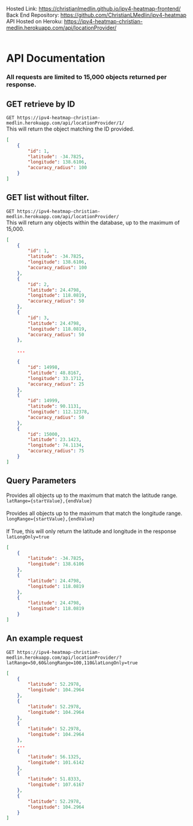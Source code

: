 Hosted Link: https://christianlmedlin.github.io/ipv4-heatmap-frontend/<br/>
Back End Repository: https://github.com/ChristianLMedlin/ipv4-heatmap<br/>
API Hosted on Heroku: https://ipv4-heatmap-christian-medlin.herokuapp.com/api/locationProvider/<br/>
<br/>
# API Documentation
### All requests are limited to 15,000 objects returned per response.
## GET retrieve by ID
`GET https://ipv4-heatmap-christian-medlin.herokuapp.com/api/locationProvider/1/`<br/>
This will return the object matching the ID provided.
```JSON
[
    {
        "id": 1,
        "latitude": -34.7825,
        "longitude": 138.6106,
        "accuracy_radius": 100
    }
]
```
## GET list without filter.
`GET https://ipv4-heatmap-christian-medlin.herokuapp.com/api/locationProvider/`<br/>
This will return any objects within the database, up to the maximum of 15,000.
```JSON
[
    {
        "id": 1,
        "latitude": -34.7825,
        "longitude": 138.6106,
        "accuracy_radius": 100
    },
    {
        "id": 2,
        "latitude": 24.4798,
        "longitude": 118.0819,
        "accuracy_radius": 50
    },
    {
        "id": 3,
        "latitude": 24.4798,
        "longitude": 118.0819,
        "accuracy_radius": 50
    },

    ...

    {
        "id": 14998,
        "latitude": 48.8167,
        "longitude": 33.1712,
        "accuracy_radius": 25
    },
    {
        "id": 14999,
        "latitude": 90.1131,
        "longitude": 112.12378,
        "accuracy_radius": 50
    },
    {
        "id": 15000,
        "latitude": 23.1423,
        "longitude": 74.1134,
        "accuracy_radius": 75
    }
]
```

## Query Parameters
Provides all objects up to the maximum that match the latitude range.<br/>
`latRange={startValue},{endValue}`<br/>
<br/>
Provides all objects up to the maximum that match the longitude range.<br/>
`longRange={startValue},{endValue}`<br/>
<br/>
If True, this will only return the latitude and longitude in the response<br/>
`latLongOnly=true`<br/>
```JSON
[
    {
        "latitude": -34.7825,
        "longitude": 138.6106
    },
    {
        "latitude": 24.4798,
        "longitude": 118.0819
    },
    {
        "latitude": 24.4798,
        "longitude": 118.0819
    }
]
```
## An example request
`GET https://ipv4-heatmap-christian-medlin.herokuapp.com/api/locationProvider/?latRange=50,60&longRange=100,110&latLongOnly=true`
```JSON
[
    {
        "latitude": 52.2978,
        "longitude": 104.2964
    },
    {
        "latitude": 52.2978,
        "longitude": 104.2964
    },
    {
        "latitude": 52.2978,
        "longitude": 104.2964
    },
    ...
    {
        "latitude": 56.1325,
        "longitude": 101.6142
    },
    {
        "latitude": 51.8333,
        "longitude": 107.6167
    },
    {
        "latitude": 52.2978,
        "longitude": 104.2964
    }
]
```